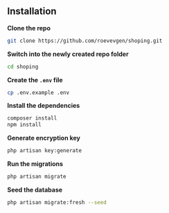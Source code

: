 ## Installation

**Clone the repo**

```bash
git clone https://github.com/roevevgen/shoping.git
```
**Switch into the newly created repo folder**

```bash
cd shoping
```
**Create the `.env` file**

```bash
cp .env.example .env
```
**Install the dependencies**

```bash
composer install
npm install
```

**Generate encryption key**

```bash
php artisan key:generate
```
**Run the migrations**

```bash
php artisan migrate
```

**Seed the database**

```bash
php artisan migrate:fresh --seed
